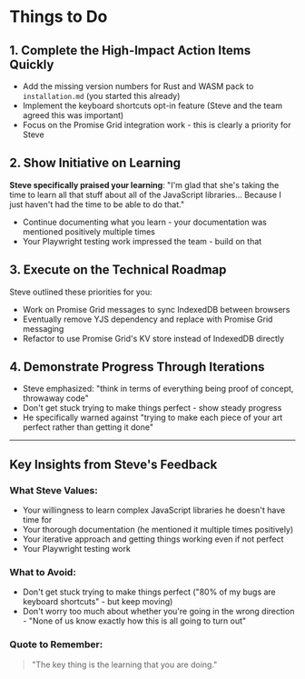 # Things to Do

## 1. Complete the High-Impact Action Items Quickly

- Add the missing version numbers for Rust and WASM pack to `installation.md` (you started this already)
- Implement the keyboard shortcuts opt-in feature (Steve and the team agreed this was important)
- Focus on the Promise Grid integration work - this is clearly a priority for Steve

## 2. Show Initiative on Learning

**Steve specifically praised your learning**: "I'm glad that she's taking the time to learn all that stuff about all of the JavaScript libraries... Because I just haven't had the time to be able to do that."

- Continue documenting what you learn - your documentation was mentioned positively multiple times
- Your Playwright testing work impressed the team - build on that

## 3. Execute on the Technical Roadmap

Steve outlined these priorities for you:

- Work on Promise Grid messages to sync IndexedDB between browsers
- Eventually remove YJS dependency and replace with Promise Grid messaging
- Refactor to use Promise Grid's KV store instead of IndexedDB directly

## 4. Demonstrate Progress Through Iterations

- Steve emphasized: "think in terms of everything being proof of concept, throwaway code"
- Don't get stuck trying to make things perfect - show steady progress
- He specifically warned against "trying to make each piece of your art perfect rather than getting it done"

---

## Key Insights from Steve's Feedback

### What Steve Values:
- Your willingness to learn complex JavaScript libraries he doesn't have time for
- Your thorough documentation (he mentioned it multiple times positively)
- Your iterative approach and getting things working even if not perfect
- Your Playwright testing work

### What to Avoid:
- Don't get stuck trying to make things perfect ("80% of my bugs are keyboard shortcuts" - but keep moving)
- Don't worry too much about whether you're going in the wrong direction - "None of us know exactly how this is all going to turn out"

### Quote to Remember:
> "The key thing is the learning that you are doing."
